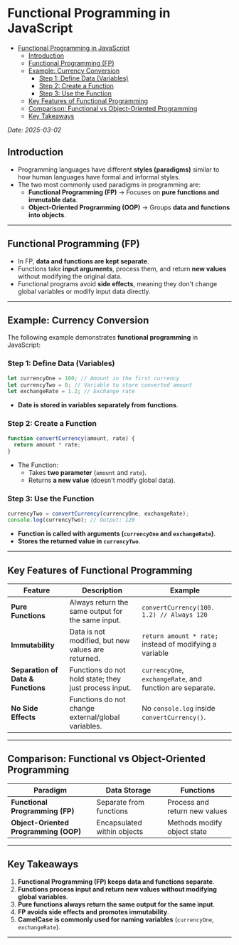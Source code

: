 # Functional Programming in JavaScript

<!--toc:start-->

- [Functional Programming in JavaScript](#functional-programming-in-javascript)
  - [Introduction](#introduction)
  - [Functional Programming (FP)](#functional-programming-fp)
  - [Example: Currency Conversion](#example-currency-conversion)
    - [Step 1: Define Data (Variables)](#step-1-define-data-variables)
    - [Step 2: Create a Function](#step-2-create-a-function)
    - [Step 3: Use the Function](#step-3-use-the-function)
  - [Key Features of Functional Programming](#key-features-of-functional-programming)
  - [Comparison: Functional vs Object-Oriented Programming](#comparison-functional-vs-object-oriented-programming)
  - [Key Takeaways](#key-takeaways)
  <!--toc:end-->

_Date: 2025-03-02_

## Introduction

- Programming languages have different **styles (paradigms)** similar to how human languages have formal and informal styles.
- The two most commonly used paradigms in programming are:
  - **Functional Programming (FP)** -> Focuses on **pure functions and immutable data**.
  - **Object-Oriented Programming (OOP)** -> Groups **data and functions into objects**.

---

## Functional Programming (FP)

- In FP, **data and functions are kept separate**.
- Functions take **input arguments**, process them, and return **new values** without modifying the original data.
- Functional programs avoid **side effects**, meaning they don't change global variables or modify input data directly.

---

## Example: Currency Conversion

The following example demonstrates **functional programming** in JavaScript:

### Step 1: Define Data (Variables)

```js
let currencyOne = 100; // Amount in the first currency
let currencyTwo = 0; // Variable to store converted amount
let exchangeRate = 1.2; // Exchange rate
```

- **Date is stored in variables separately from functions**.

### Step 2: Create a Function

```js
function convertCurrency(amount, rate) {
  return amount * rate;
}
```

- The Function:
  - Takes **two parameter** (`amount` and `rate`).
  - Returns **a new value** (doesn't modify global data).

### Step 3: Use the Function

```js
currencyTwo = convertCurrency(currencyOne, exchangeRate);
console.log(currencyTwo); // Output: 120
```

- **Function is called with arguments (`currencyOne` and `exchangeRate`)**.
- **Stores the returned value in `currencyTwo`**.

---

## Key Features of Functional Programming

| **Feature**                        | **Description**                                       | **Example**                                               |
| ---------------------------------- | ----------------------------------------------------- | --------------------------------------------------------- |
| **Pure Functions**                 | Always return the same output for the same input.     | `convertCurrency(100. 1.2) // Always 120`                 |
| **Immutability**                   | Data is not modified, but new values are returned.    | `return amount * rate;` instead of modifying a variable   |
| **Separation of Data & Functions** | Functions do not hold state; they just process input. | `currencyOne`, `exchangeRate`, and function are separate. |
| **No Side Effects**                | Functions do not change external/global variables.    | No `console.log` inside `convertCurrency()`.              |

---

## Comparison: Functional vs Object-Oriented Programming

| **Paradigm**                          | **Data Storage**            | **Functions**                 |
| ------------------------------------- | --------------------------- | ----------------------------- |
| **Functional Programming (FP)**       | Separate from functions     | Process and return new values |
| **Object-Oriented Programming (OOP)** | Encapsulated within objects | Methods modify object state   |

---

## Key Takeaways

1. **Functional Programming (FP) keeps data and functions separate**.
2. **Functions process input and return new values without modifying global variables**.
3. **Pure functions always return the same output for the same input**.
4. **FP avoids side effects and promotes immutability**.
5. **CamelCase is commonly used for naming variables** (`currencyOne`, `exchangeRate`).

---
